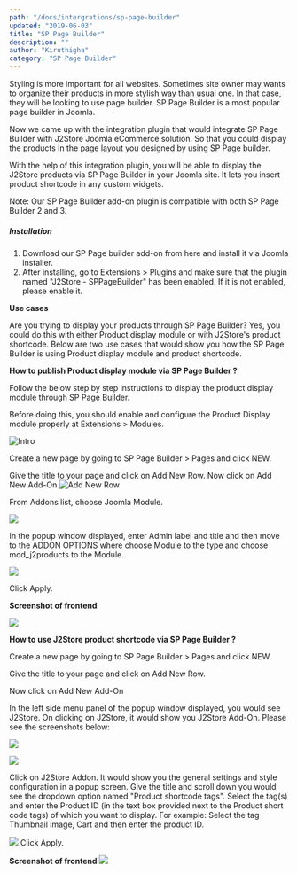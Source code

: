 ```yaml
---
path: "/docs/intergrations/sp-page-builder"
updated: "2019-06-03"
title: "SP Page Builder"
description: ""
author: "Kiruthigha"
category: "SP Page Builder"
---
```

Styling is more important for all websites. Sometimes site owner may wants to organize their products in more stylish way than usual one. In that case, they will be looking to use page builder. SP Page Builder is a most popular page builder in Joomla.

Now we came up with the integration plugin that would integrate SP Page Builder with J2Store Joomla eCommerce solution. So that you could display the products in the page layout you designed by using SP Page builder.

With the help of this integration plugin, you will be able to display the J2Store products via SP Page Builder in your Joomla site. It lets you insert product shortcode in any custom widgets.

Note: Our SP Page Builder add-on plugin is compatible with both SP Page Builder 2 and 3.

##### Installation

1. Download our SP Page builder add-on from here and install it via Joomla installer.
2. After installing, go to Extensions > Plugins and make sure that the plugin named "J2Store - SPPageBuilder" has been enabled. If it is not enabled, please enable it.
 
 **Use cases**

Are you trying to display your products through SP Page Builder? Yes, you could do this with either Product display module or with J2Store's product shortcode. Below are two use cases that would show you how the SP Page Builder is using Product display module and product shortcode.

**How to publish Product display module via SP Page Builder ?**

Follow the below step by step instructions to display the product display module through SP Page Builder.

Before doing this, you should enable and configure the Product Display module properly at Extensions > Modules.

![Intro](../../images/integrations/sp-modj2prod.png)

Create a new page by going to SP Page Builder > Pages and click NEW.

Give the title to your page and click on Add New Row.
Now click on Add New Add-On
![Add New Row](../../images/integrations/sp-add-new.png)

From Addons list, choose Joomla Module.

![](../../images/integrations/sp-joomod.png)

In the popup window displayed, enter Admin label and title and then move to the ADDON OPTIONS where choose Module to the type and choose mod_j2products to the Module.

![](../../images/integrations/sp-prodmod.png)

Click Apply.

**Screenshot of frontend**

![](../../images/integrations/sp-prodmodfront.png)

**How to use J2Store product shortcode via SP Page Builder ?**

Create a new page by going to SP Page Builder > Pages and click NEW.

Give the title to your page and click on Add New Row.

Now click on Add New Add-On

In the left side menu panel of the popup window displayed, you would see J2Store. On clicking on J2Store, it would show you J2Store Add-On. Please see the screenshots below:

![](../../images/integrations/sp-j2store.png)


![](../../images/integrations/sp-j2addon.png)

Click on J2Store Addon. It would show you the general settings and style configuration in a popup screen. Give the title and scroll down you would see the dropdown option named "Product shortcode tags". Select the tag(s) and enter the Product ID (in the text box provided next to the Product short code tags) of which you want to display.
For example: Select the tag Thumbnail image, Cart and then enter the product ID.

![](../../images/integrations/sp-j2shortcode.png)
Click Apply.

**Screenshot of frontend**
![](../../images/integrations/sp-j2frontend.png)